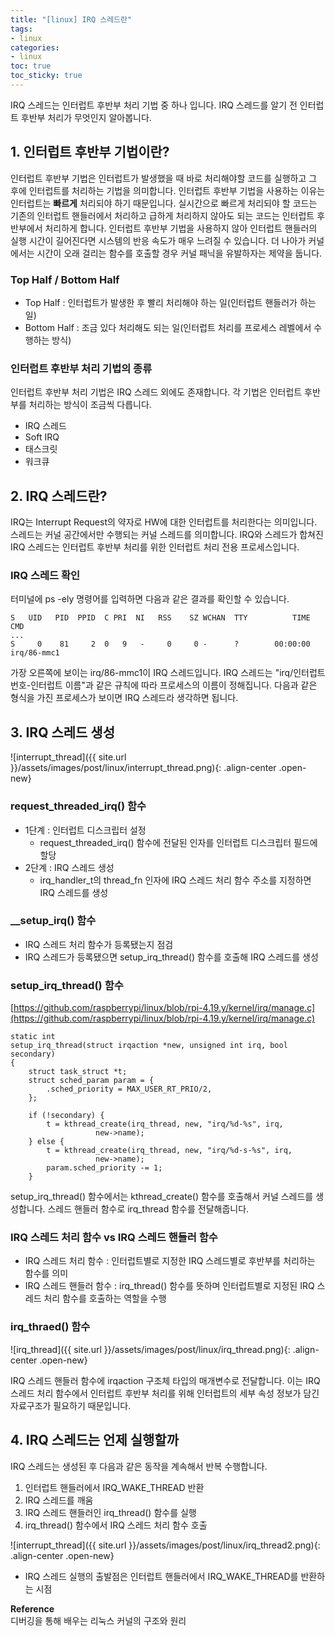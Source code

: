```yaml
---
title: "[linux] IRQ 스레드란"
tags:
- linux
categories:
- linux
toc: true
toc_sticky: true
---
```


IRQ 스레드는 인터럽트 후반부 처리 기법 중 하나 입니다. IRQ 스레드를 알기 전 인터럽트 후반부 처리가 무엇인지 알아봅니다.

## 1\. 인터럽트 후반부 기법이란?

인터럽트 후반부 기법은 인터럽트가 발생했을 때 바로 처리해야할 코드를 실행하고 그 후에 인터럽트를 처리하는 기법을 의미합니다. 인터럽트 후반부 기법을 사용하는 이유는 인터럽트는 **빠르게** 처리되야 하기 때문입니다. 실시간으로 빠르게 처리되야 할 코드는 기존의 인터럽트 핸들러에서 처리하고 급하게 처리하지 않아도 되는 코드는 인터럽트 후반부에서 처리하게 합니다. 인터럽트 후반부 기법을 사용하지 않아 인터럽트 핸들러의 실행 시간이 길어진다면 시스템의 반응 속도가 매우 느려질 수 있습니다. 더 나아가 커널에서는 시간이 오래 걸리는 함수를 호출할 경우 커널 패닉을 유발하자는 제약을 둡니다.

### Top Half / Bottom Half

-   Top Half : 인터럽트가 발생한 후 빨리 처리해야 하는 일(인터럽트 핸들러가 하는 일)
-   Bottom Half : 조금 있다 처리해도 되는 일(인터럽트 처리를 프로세스 레벨에서 수행하는 방식)

### 인터럽트 후반부 처리 기법의 종류

인터럽트 후반부 처리 기법은 IRQ 스레드 외에도 존재합니다. 각 기법은 인터럽트 후반부를 처리하는 방식이 조금씩 다릅니다.

-   IRQ 스레드
-   Soft IRQ
-   태스크릿
-   워크큐

## 2\. IRQ 스레드란?

IRQ는 Interrupt Request의 약자로 HW에 대한 인터럽트를 처리한다는 의미입니다. 스레드는 커널 공간에서만 수행되는 커널 스레드를 의미합니다. IRQ와 스레드가 합쳐진 IRQ 스레드는 인터럽트 후반부 처리를 위한 인터럽트 처리 전용 프로세스입니다.

### IRQ 스레드 확인

터미널에 ps -ely 명령어를 입력하면 다음과 같은 결과를 확인할 수 있습니다.

```
S   UID   PID  PPID  C PRI  NI   RSS    SZ WCHAN  TTY          TIME CMD
...
S     0    81     2  0   9   -     0     0 -      ?        00:00:00 irq/86-mmc1
```

가장 오른쪽에 보이는 irq/86-mmc1이 IRQ 스레드입니다. IRQ 스레드는 "irq/인터럽트 번호-인터럽트 이름"과 같은 규칙에 따라 프로세스의 이름이 정해집니다. 다음과 같은 형식을 가진 프로세스가 보이면 IRQ 스레드라 생각하면 됩니다.

## 3\. IRQ 스레드 생성

![interrupt_thread]({{ site.url }}/assets/images/post/linux/interrupt_thread.png){: .align-center .open-new}

### request\_threaded\_irq() 함수

-   1단계 : 인터럽트 디스크립터 설정
    -   request\_threaded\_irq() 함수에 전달된 인자를 인터럽트 디스크립터 필드에 할당
-   2단계 : IRQ 스레드 생성
    -   irq\_handler\_t의 thread\_fn 인자에 IRQ 스레드 처리 함수 주소를 지정하면 IRQ 스레드를 생성

### \_\_setup\_irq() 함수

-   IRQ 스레드 처리 함수가 등록됐는지 점검
-   IRQ 스레드가 등록됐으면 setup\_irq\_thread() 함수를 호출해 IRQ 스레드를 생성

### setup\_irq\_thread() 함수

[https://github.com/raspberrypi/linux/blob/rpi-4.19.y/kernel/irq/manage.c](https://github.com/raspberrypi/linux/blob/rpi-4.19.y/kernel/irq/manage.c)

```
static int
setup_irq_thread(struct irqaction *new, unsigned int irq, bool secondary)
{
    struct task_struct *t;
    struct sched_param param = {
        .sched_priority = MAX_USER_RT_PRIO/2,
    };

    if (!secondary) {
        t = kthread_create(irq_thread, new, "irq/%d-%s", irq,
                   new->name);
    } else {
        t = kthread_create(irq_thread, new, "irq/%d-s-%s", irq,
                   new->name);
        param.sched_priority -= 1;
    }
```

setup\_irq\_thread() 함수에서는 kthread\_create() 함수를 호출해서 커널 스레드를 생성합니다. 스레드 핸들러 함수로 irq\_thread 함수를 전달해줍니다.

### IRQ 스레드 처리 함수 vs IRQ 스레드 핸들러 함수

-   IRQ 스레드 처리 함수 : 인터럽트별로 지정한 IRQ 스레드별로 후반부를 처리하는 함수를 의미
-   IRQ 스레드 핸들러 함수 : irq\_thread() 함수를 뜻하며 인터럽트별로 지정된 IRQ 스레드 처리 함수를 호출하는 역할을 수행

### irq\_thraed() 함수

![irq_thread]({{ site.url }}/assets/images/post/linux/irq_thread.png){: .align-center .open-new}


IRQ 스레드 핸들러 함수에 irqaction 구조체 타입의 매개변수로 전달합니다. 이는 IRQ 스레드 처리 함수에서 인터럽트 후반부 처리를 위해 인터럽트의 세부 속성 정보가 담긴 자료구조가 필요하기 때문입니다.

## 4\. IRQ 스레드는 언제 실행할까

IRQ 스레드는 생성된 후 다음과 같은 동작을 계속해서 반복 수행합니다.

1.  인터럽트 핸들러에서 IRQ\_WAKE\_THREAD 반환
2.  IRQ 스레드를 깨움
3.  IRQ 스레드 핸들러인 irq\_thread() 함수를 실행
4.  irq\_thread() 함수에서 IRQ 스레드 처리 함수 호출

![interrupt_thread]({{ site.url }}/assets/images/post/linux/irq_thread2.png){: .align-center .open-new}

-   IRQ 스레드 실행의 출발점은 인터럽트 핸들러에서 IRQ\_WAKE\_THREAD를 반환하는 시점

**Reference**  
디버깅을 통해 배우는 리눅스 커널의 구조와 원리
